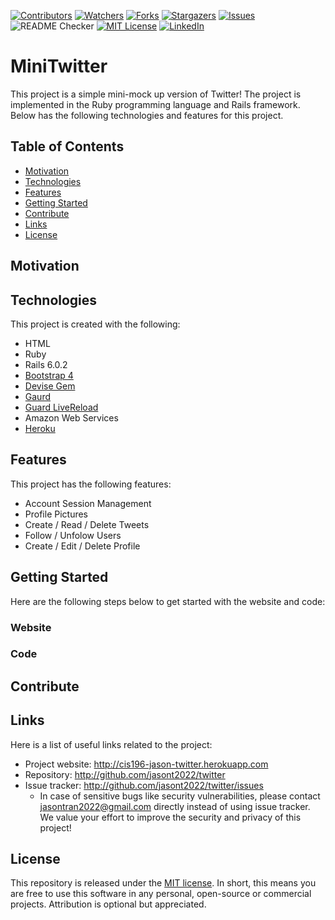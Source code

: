 <!-- Project Shields -->
<!--
*** Using markdown "reference style" links for readability.
*** Reference links are enclosed in brackets [ ] instead of parentheses ( ).
*** See the bottom of this document for the declaration of the reference variables
-->
[![Contributors][contributors-shield]][contributors-url]
[![Watchers][watchers-shield]][watchers-url]
[![Forks][forks-shield]][forks-url]
[![Stargazers][stars-shield]][stars-url]
[![Issues][issues-shield]][issues-url]
![README Checker](https://github.com/jasont2022/twitter/workflows/README%20URL%20Checker/badge.svg)
[![MIT License][license-shield]][license-url]
[![LinkedIn][linkedin-shield]][linkedin-url]

# MiniTwitter
This project is a simple mini-mock up version of Twitter! The project is implemented in the Ruby programming language and Rails framework. Below has the following technologies and features for this project.

## Table of Contents
* [Motivation](#motivation)
* [Technologies](#technologies)
* [Features](#features)
* [Getting Started](#getting-started)
* [Contribute](#contribute)
* [Links](#links)
* [License](#license)

## Motivation

## Technologies
This project is created with the following:
* HTML
* Ruby
* Rails 6.0.2
* [Bootstrap 4](https://getbootstrap.com/)
* [Devise Gem](https://github.com/heartcombo/devise)
* [Gaurd](https://rubygems.org/gems/guard) 
* [Guard LiveReload](https://rubygems.org/gems/guard-livereload)
* Amazon Web Services
* [Heroku](https://www.heroku.com)

## Features
This project has the following features:
* Account Session Management
* Profile Pictures
* Create / Read / Delete Tweets
* Follow / Unfolow Users
* Create / Edit / Delete Profile

## Getting Started
Here are the following steps below to get started with the website and code:
### Website

### Code

## Contribute

## Links
Here is a list of useful links related to the project:
* Project website: http://cis196-jason-twitter.herokuapp.com
* Repository: http://github.com/jasont2022/twitter
* Issue tracker: http://github.com/jasont2022/twitter/issues
  * In case of sensitive bugs like security vulnerabilities, please contact jasontran2022@gmail.com directly instead of using issue tracker. We value your effort to improve the security and privacy of this project!
  
## License
This repository is released under the [MIT license](https://github.com/jasont2022/evil-hangman/blob/master/LICENSE.md). In short, this means you are free to use this software in any personal, open-source or commercial projects. Attribution is optional but appreciated.
  
<!-- Links -->
[contributors-shield]: https://img.shields.io/github/contributors/jasont2022/twitter.svg?color=brightgreen&style=flat-square
[contributors-url]: https://github.com/jasont2022/twitter/graphs/contributors
[watchers-shield]: https://img.shields.io/github/watchers/jasont2022/twitter?style=flat-square
[watchers-url]: https://github.com/jasont2022/twitter/watchers
[forks-shield]: https://img.shields.io/github/forks/jasont2022/twitter.svg?style=flat-square
[forks-url]: https://github.com/jasont2022/twitter/network/members
[stars-shield]: https://img.shields.io/github/stars/jasont2022/twitter.svg?style=flat-square
[stars-url]: https://github.com/jasont2022/twitter/stargazers
[issues-shield]: https://img.shields.io/github/issues/jasont2022/twitter?color=success&style=flat-square
[issues-url]: https://github.com/jasont2022/twitter/issues
[license-shield]: https://img.shields.io/github/license/jasont2022/evil-hangman.svg?style=flat-square
[license-url]: https://github.com/jasont2022/evil-hangman/blob/master/LICENSE.md
[linkedin-shield]: https://img.shields.io/badge/-LinkedIn-black.svg?style=flat-square&logo=linkedin&colorB=555
[linkedin-url]: https://linkedin.com/in/jasontran2022
